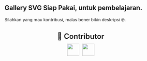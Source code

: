 ## Gallery SVG Siap Pakai, untuk pembelajaran.
Silahkan yang mau kontribusi, malas bener bikin deskripsi 🤓.

<br />
<div style="display: flex; justify-content: center; margin-bottom: 10px; font-size: 1.5rem; font-weight: 600">🤠 Contributor</div>
<div style="display: flex; justify-content: center; flex-wrap: wrap; gap: 10px">
    <img width="40" src="https://avatars.githubusercontent.com/u/76580335">
    <img width="40" src="https://avatars.githubusercontent.com/u/128815246?s=200&v=4">
</div>